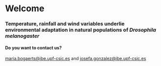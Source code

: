 # Welcome

### Temperature, rainfall and wind variables underlie environmental adaptation in natural populations of _Drosophila melanogaster_

#### Do you want to contact us? 
maria.bogaerts@ibe.upf-csic.es and josefa.gonzalez@ibe.upf-csic.es

